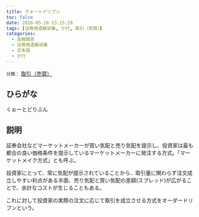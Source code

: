```yaml
---
title: クォートドリブン
toc: false
date: 2018-05-18 13:15:29
tags: [证券用语解说集, か行, 取引（売買）]
categories:
  - 金融服务
  - 证券用语解说集
  - 日本語
  - か行
---
```


`分類：` [取引（売買）](/tags/取引（売買）/)

## ひらがな

くぉーとどりぶん

## 説明

証券会社などマーケットメーカーが買い気配と売り気配を提示し、投資家は最も都合の良い価格条件を提示しているマーケットメーカーに発注する方式。「マーケットメイク方式」とも呼ぶ。

投資家にとって、常に気配が提示されていることから、取引量に関わらず注文成立しやすい利点がある半面、売り気配と買い気配の差額(スプレッド)が広がることで、余計なコストが生じることもある。

これに対して投資家の実際の注文に応じて取引を成立させる方式をオーダードリブンという。
